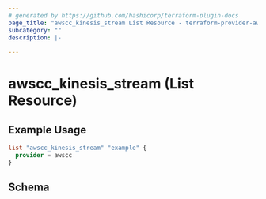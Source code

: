 ```yaml
---
# generated by https://github.com/hashicorp/terraform-plugin-docs
page_title: "awscc_kinesis_stream List Resource - terraform-provider-awscc"
subcategory: ""
description: |-
  
---
```


# awscc_kinesis_stream (List Resource)



## Example Usage

```terraform
list "awscc_kinesis_stream" "example" {
  provider = awscc
}
```

<!-- schema generated by tfplugindocs -->
## Schema
